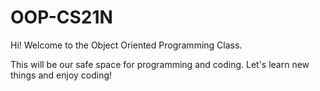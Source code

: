 # OOP-CS21N

Hi! Welcome to the Object Oriented Programming Class.

This will be our safe space for programming and coding.
Let's learn new things and enjoy coding!